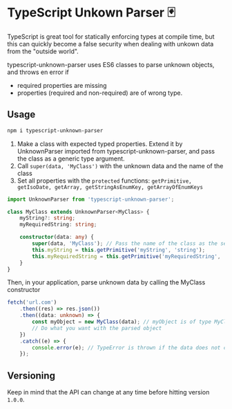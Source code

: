 # TypeScript Unkown Parser 🃏

TypeScript is great tool for statically enforcing types at compile time, but this can quickly become a false security when dealing with unkown data from the "outside world".

typescript-unknown-parser uses ES6 classes to parse unknown objects, and throws en error if

-   required properties are missing
-   properties (required and non-required) are of wrong type.

## Usage

```bash
npm i typescript-unknown-parser
```

1. Make a class with expected typed properties. Extend it by UnknownParser imported from typescript-unknown-parser, and pass the class as a generic type argument.
2. Call `super(data, 'MyClass')` with the unknown data and the name of the class
3. Set all properties with the `protected` functions: `getPrimitive, getIsoDate, getArray, getStringAsEnumKey, getArrayOfEnumKeys`

```typescript
import UnknownParser from 'typescript-unknown-parser';

class MyClass extends UnknownParser<MyClass> {
    myString?: string;
    myRequiredString: string;

    constructor(data: any) {
        super(data, 'MyClass'); // Pass the name of the class as the second parameter
        this.myString = this.getPrimitive('myString', 'string');
        this.myRequiredString = this.getPrimitive('myRequiredString', 'string', 'REQUIRED');
    }
}
```

Then, in your application, parse unknown data by calling the MyClass constructor

```typescript
fetch('url.com')
    .then((res) => res.json())
    .then((data: unknown) => {
        const myObject = new MyClass(data); // myObject is of type MyClass
        // Do what you want with the parsed object
    })
    .catch((e) => {
        console.error(e); // TypeError is thrown if the data does not conform to the expected class interface
    });
```

## Versioning

Keep in mind that the API can change at any time before hitting version `1.0.0`.
